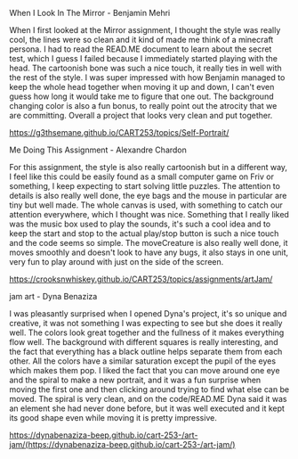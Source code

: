 When I Look In The Mirror - Benjamin Mehri

When I first looked at the Mirror assignment, I thought the style was really cool, the lines were so clean and it kind of made me think of a minecraft persona. I had to read the READ.ME document to learn about the secret test, which I guess I failed because I immediately started playing with the head. The cartoonish bone was such a nice touch, it really ties in well with the rest of the style. I was super impressed with how Benjamin managed to keep the whole head together when moving it up and down, I can't even guess how long it would take me to figure that one out. The background changing color is also a fun bonus, to really point out the atrocity that we are committing. Overall a project that looks very clean and put together. 

https://g3thsemane.github.io/CART253/topics/Self-Portrait/


Me Doing This Assignment - Alexandre Chardon

For this assignment, the style is also really cartoonish but in a different way, I feel like this could be easily found as a small computer game on Friv or something, I keep expecting to start solving little puzzles. The attention to details is also really well done, the eye bags and the mouse in particular are tiny but well made. The whole canvas is used, with something to catch our attention everywhere, which I thought was nice. Something that I really liked was the music box used to play the sounds, it's such a cool idea and to keep the start and stop to the actual play/stop button is such a nice touch and the code seems so simple. The moveCreature is also really well done, it moves smoothly and doesn't look to have any bugs, it also stays in one unit, very fun to play around with just on the side of the screen.

https://crooksnwhiskey.github.io/CART253/topics/assignments/artJam/


jam art - Dyna Benaziza

I was pleasantly surprised when I opened Dyna's project, it's so unique and creative, it was not something I was expecting to see but she does it really well. The colors look great together and the fullness of it makes everything flow well. The background with different squares is really interesting, and the fact that everything has a black outline helps separate them from each other. All the colors have a similar saturation except the pupil of the eyes which makes them pop. I liked the fact that you can move around one eye and the spiral to make a new portrait, and it was a fun surprise when moving the first one and then clicking around trying to find what else can be moved. The spiral is very clean, and on the code/READ.ME Dyna said it was an element she had never done before, but it was well executed and it kept its good shape even while moving it is pretty impressive.

https://dynabenaziza-beep.github.io/cart-253-/art-jam/(https://dynabenaziza-beep.github.io/cart-253-/art-jam/)

